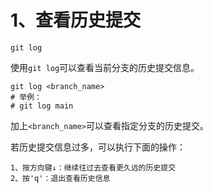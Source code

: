 # 1、查看历史提交

```shell
git log
```

使用`git log`可以查看当前分支的历史提交信息。

```shell
git log <branch_name>
# 举例：
# git log main
```

加上`<branch_name>`可以查看指定分支的历史提交。

若历史提交信息过多，可以执行下面的操作：
```shell
1、按方向键↓：继续往过去查看更久远的历史提交
2、按'q'：退出查看历史信息
```